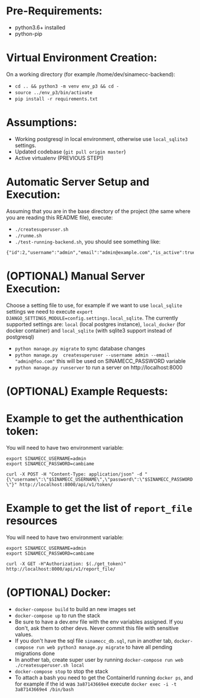 Pre-Requirements:
=================
- python3.6+ installed
- python-pip

Virtual Environment Creation:
=============================
On a working directory (for example /home/dev/sinamecc-backend):
- `cd .. && python3 -m venv env_p3 && cd -`
- `source ../env_p3/bin/activate`
- `pip install -r requirements.txt`

Assumptions:
============
- Working postgresql in local environment, otherwise use `local_sqlite3` settings.
- Updated codebase (`git pull origin master`)
- Active virtualenv (PREVIOUS STEP!)

Automatic Server Setup and Execution:
=====================================
Assuming that you are in the base directory of the project (the same where you are reading this README file), execute:
- `./createsuperuser.sh`
- `./runme.sh`
- `./test-running-backend.sh`, you should see something like:
```
{"id":2,"username":"admin","email":"admin@example.com","is_active":true}
```

(OPTIONAL) Manual Server Execution:
===================================
Choose a setting file to use, for example if we want to use `local_sqlite` settings we need to execute `export DJANGO_SETTINGS_MODULE=config.settings.local_sqlite`.
The currently supported settings are: `local` (local postgres instance), `local_docker` (for docker container) and `local_sqlite` (with sqlite3 support instead of postgresql)

- `python manage.py migrate` to sync database changes
- `python manage.py  createsuperuser --username admin --email "admin@foo.com"` this will be used on SINAMECC_PASSWORD variable 
- `python manage.py runserver` to run a server on http://localhost:8000


(OPTIONAL) Example Requests:
============================

Example to get the authenthication token:
=========================================
You will need to have two environment variable:
```
export SINAMECC_USERNAME=admin
export SINAMECC_PASSWORD=cambiame
```

`curl -X POST -H "Content-Type: application/json" -d "{\"username\":\"$SINAMECC_USERNAME\",\"password\":\"$SINAMECC_PASSWORD\"}" http://localhost:8000/api/v1/token/`

Example to get the list of `report_file` resources
==================================================
You will need to have two environment variable:
```
export SINAMECC_USERNAME=admin
export SINAMECC_PASSWORD=cambiame
```

`curl -X GET -H"Authorization: $(./get_token)" http://localhost:8000/api/v1/report_file/`

(OPTIONAL) Docker:
==================
- `docker-compose build` to build an new images set
- `docker-compose up` to run the stack
- Be sure to have a dev.env file with the env variables assigned. If you don't, ask them to other devs. Never commit this file with sensitive values.
- If you don't have the sql file `sinamecc_db.sql`, run in another tab, `docker-compose run web python3 manage.py migrate` to have all pending migrations done
- In another tab, create super user by running `docker-compose run web ./createsuperuser.sh local`
- `docker-compose stop` to stop the stack
- To attach a bash you need to get the ContainerId running `docker ps`, and for example if the id was `3a87143669e4` execute `docker exec -i -t 3a87143669e4 /bin/bash`
